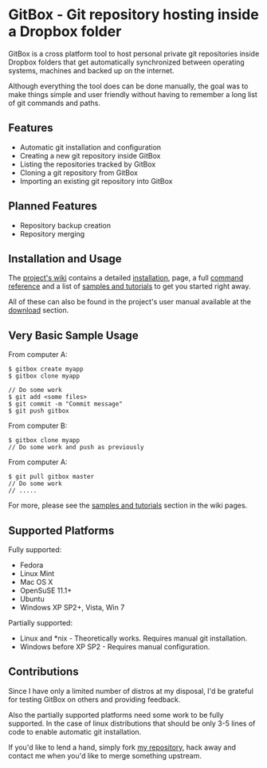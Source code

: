   GitBox - Git repository hosting inside a Dropbox folder
===========================================================

GitBox is a cross platform tool to host personal private git repositories inside
Dropbox folders that get automatically synchronized between operating systems,
machines and backed up on the internet.

Although everything the tool does can be done manually, the goal was to make
things simple and user friendly without having to remember a long list of git
commands and paths.

  Features
------------

 - Automatic git installation and configuration
 - Creating a new git repository inside GitBox
 - Listing the repositories tracked by GitBox
 - Cloning a git repository from GitBox
 - Importing an existing git repository into GitBox

  Planned Features
--------------------

 - Repository backup creation
 - Repository merging

  Installation and Usage
--------------------------

The [project's wiki](http://github.com/karalabe/gitbox/wiki) contains a
detailed [installation](http://github.com/karalabe/gitbox/wiki/Installing-GitBox),
page, a full [command reference](http://github.com/karalabe/gitbox/wiki/Command-Reference)
and a list of [samples and tutorials](http://github.com/karalabe/gitbox/wiki/Samples-and-Tutorials)
to get you started right away.

All of these can also be found in the project's user manual available at the
[download](http://github.com/karalabe/gitbox/downloads) section.

  Very Basic Sample Usage
---------------------------

From computer A:

    $ gitbox create myapp
    $ gitbox clone myapp

    // Do some work
    $ git add <some files>
    $ git commit -m "Commit message"
    $ git push gitbox

From computer B:

    $ gitbox clone myapp
    // Do some work and push as previously

From computer A:

    $ git pull gitbox master
    // Do some work
    // .....

For more, please see the [samples and tutorials](http://github.com/karalabe/gitbox/wiki/Samples-and-Tutorials)
section in the wiki pages.

  Supported Platforms
-----------------------

Fully supported:

 - Fedora
 - Linux Mint
 - Mac OS X
 - OpenSuSE 11.1+
 - Ubuntu
 - Windows XP SP2+, Vista, Win 7
 
Partially supported:

 - Linux and *nix - Theoretically works. Requires manual git installation.
 - Windows before XP SP2 - Requires manual configuration.

  Contributions
-----------------
 
Since I have only a limited number of distros at my disposal, I'd be grateful
for testing GitBox on others and providing feedback.

Also the partially supported platforms need some work to be fully supported.
In the case of linux distributions that should be only 3-5 lines of code to
enable automatic git installation.

If you'd like to lend a hand, simply fork [my repository](http://github.com/karalabe/gitbox), hack away and contact
me when you'd like to merge something upstream.
